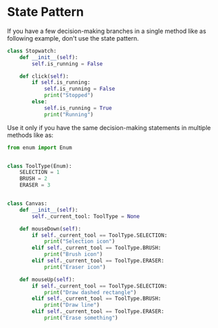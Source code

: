# State Pattern

If you have a few decision-making branches in a single method like as following example, don't use the state pattern.
```python
class Stopwatch:
    def __init__(self):
        self.is_running = False

    def click(self):
        if self.is_running:
            self.is_running = False
            print("Stopped")
        else:
            self.is_running = True
            print("Running")
```
Use it only if you have the same decision-making statements in multiple methods like as: 

```python
from enum import Enum


class ToolType(Enum):
    SELECTION = 1
    BRUSH = 2
    ERASER = 3


class Canvas:
    def __init__(self):
        self._current_tool: ToolType = None

    def mouseDown(self):
        if self._current_tool == ToolType.SELECTION:
            print("Selection icon")
        elif self._current_tool == ToolType.BRUSH:
            print("Brush icon")
        elif self._current_tool == ToolType.ERASER:
            print("Eraser icon")

    def mouseUp(self):
        if self._current_tool == ToolType.SELECTION:
            print("Draw dashed rectangle")
        elif self._current_tool == ToolType.BRUSH:
            print("Draw line")
        elif self._current_tool == ToolType.ERASER:
            print("Erase something")
```